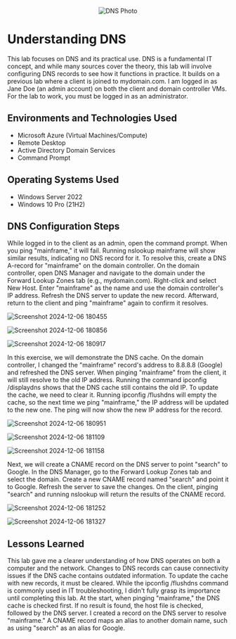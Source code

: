 
<p align="center">
<img src="https://i.imgur.com/MwrkwEQ.png" alt="DNS Photo"/>
</p>

<h1>Understanding DNS</h1>
This lab focuses on DNS and its practical use. DNS is a fundamental IT concept, and while many sources cover the theory, this lab will involve configuring DNS records to see how it functions in practice. It builds on a previous lab where a client is joined to mydomain.com. I am logged in as Jane Doe (an admin account) on both the client and domain controller VMs. For the lab to work, you must be logged in as an administrator. <br />

<h2>Environments and Technologies Used</h2>

- Microsoft Azure (Virtual Machines/Compute)
- Remote Desktop
- Active Directory Domain Services
- Command Prompt

<h2>Operating Systems Used </h2>

- Windows Server 2022
- Windows 10 Pro (21H2)

<h2>DNS Configuration Steps</h2>


While logged in to the client as an admin, open the command prompt. When you ping "mainframe," it will fail. Running nslookup mainframe will show similar results, indicating no DNS record for it. To resolve this, create a DNS A-record for "mainframe" on the domain controller. On the domain controller, open DNS Manager and navigate to the domain under the Forward Lookup Zones tab (e.g., mydomain.com). Right-click and select New Host. Enter "mainframe" as the name and use the domain controller's IP address. Refresh the DNS server to update the new record. Afterward, return to the client and ping "mainframe" again to confirm it resolves.

![Screenshot 2024-12-06 180455](https://github.com/user-attachments/assets/d387bcdc-528a-4ba2-8004-a760e38fd889)

![Screenshot 2024-12-06 180856](https://github.com/user-attachments/assets/14d9a866-fbec-44cb-808c-45be4baf74c3)

![Screenshot 2024-12-06 180917](https://github.com/user-attachments/assets/882d5334-df4a-4b07-820d-c5d534847197)

In this exercise, we will demonstrate the DNS cache. On the domain controller, I changed the "mainframe" record's address to 8.8.8.8 (Google) and refreshed the DNS server. When pinging "mainframe" from the client, it will still resolve to the old IP address. Running the command ipconfig /displaydns shows that the DNS cache still contains the old IP. To update the cache, we need to clear it. Running ipconfig /flushdns will empty the cache, so the next time we ping "mainframe," the IP address will be updated to the new one. The ping will now show the new IP address for the record.

![Screenshot 2024-12-06 180951](https://github.com/user-attachments/assets/f7945ceb-ccce-45ef-9a1e-cc7fe78fb83a)

![Screenshot 2024-12-06 181109](https://github.com/user-attachments/assets/46817f4f-3d6f-408b-9c60-1125f2a4f941)

![Screenshot 2024-12-06 181158](https://github.com/user-attachments/assets/f4c4b206-863e-412b-9047-abd8a71fc11f)

Next, we will create a CNAME record on the DNS server to point "search" to Google. In the DNS Manager, go to the Forward Lookup Zones tab and select the domain. Create a new CNAME record named "search" and point it to Google. Refresh the server to save the changes. On the client, pinging "search" and running nslookup will return the results of the CNAME record.

![Screenshot 2024-12-06 181252](https://github.com/user-attachments/assets/950be9c0-f4e0-4394-b4e2-a4da0da13a6b)

![Screenshot 2024-12-06 181327](https://github.com/user-attachments/assets/c2dfa258-feef-4ef5-8d8e-8e84faa67d56)

<h2>Lessons Learned </h2>

This lab gave me a clearer understanding of how DNS operates on both a computer and the network. Changes to DNS records can cause connectivity issues if the DNS cache contains outdated information. To update the cache with new records, it must be cleared. While the ipconfig /flushdns command is commonly used in IT troubleshooting, I didn't fully grasp its importance until completing this lab. At the start, when pinging "mainframe," the DNS cache is checked first. If no result is found, the host file is checked, followed by the DNS server. I created a record on the DNS server to resolve "mainframe." A CNAME record maps an alias to another domain name, such as using "search" as an alias for Google.
